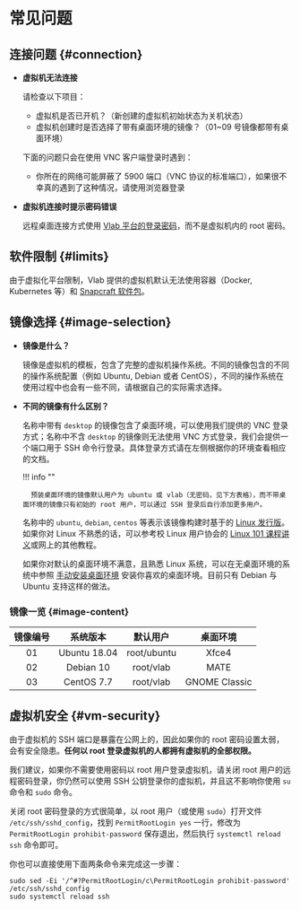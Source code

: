 # 常见问题

## 连接问题 {#connection}

- **虚拟机无法连接**

    请检查以下项目：

    - 虚拟机是否已开机？（新创建的虚拟机初始状态为关机状态）
    - 虚拟机创建时是否选择了带有桌面环境的镜像？（01~09 号镜像都带有桌面环境）

    下面的问题只会在使用 VNC 客户端登录时遇到：

    - 你所在的网络可能屏蔽了 5900 端口（VNC 协议的标准端口），如果很不幸真的遇到了这种情况，请使用浏览器登录

- **虚拟机连接时提示密码错误**

    远程桌面连接方式使用 [Vlab 平台的登录密码](web.md#change-password)，而不是虚拟机内的 root 密码。

## 软件限制 {#limits}

由于虚拟化平台限制，Vlab 提供的虚拟机默认无法使用容器（Docker, Kubernetes 等）和 [Snapcraft 软件包](https://snapcraft.io/)。

## 镜像选择 {#image-selection}

- **镜像是什么？**

    镜像是虚拟机的模板，包含了完整的虚拟机操作系统。不同的镜像包含的不同的操作系统配置（例如 Ubuntu, Debian 或者 CentOS），不同的操作系统在使用过程中也会有一些不同，请根据自己的实际需求选择。

- **不同的镜像有什么区别？**

    名称中带有 `desktop` 的镜像包含了桌面环境，可以使用我们提供的 VNC 登录方式；名称中不含 `desktop` 的镜像则无法使用 VNC 方式登录，我们会提供一个端口用于 SSH 命令行登录。具体登录方式请在左侧根据你的环境查看相应的文档。

    !!! info ""

        预装桌面环境的镜像默认用户为 ubuntu 或 vlab（无密码，见下方表格），而不带桌面环境的镜像只有初始的 root 用户，可以通过 SSH 登录后自行添加更多用户。

    名称中的 `ubuntu`, `debian`, `centos` 等表示该镜像构建时基于的 [Linux 发行版](https://zh.wikipedia.org/zh-hans/Linux%E5%8F%91%E8%A1%8C%E7%89%88)。如果你对 Linux 不熟悉的话，可以参考校 Linux 用户协会的 [Linux 101 课程讲义](https://101.ustclug.org/)或网上的其他教程。

    如果你对默认的桌面环境不满意，且熟悉 Linux 系统，可以在无桌面环境的系统中参照 [手动安装桌面环境](install-desktop.md) 安装你喜欢的桌面环境。目前只有 Debian 与 Ubuntu 支持这样的做法。

### 镜像一览 {#image-content}

| 镜像编号 | 系统版本 | 默认用户 | 桌面环境 |
| :------: | :------: | :------: | :------: |
| 01 | Ubuntu 18.04 | root/ubuntu | Xfce4 |
| 02 | Debian 10 | root/vlab | MATE |
| 03 | CentOS 7.7 | root/vlab | GNOME Classic |

## 虚拟机安全 {#vm-security}

由于虚拟机的 SSH 端口是暴露在公网上的，因此如果你的 root 密码设置太弱，会有安全隐患。**任何以 root 登录虚拟机的人都拥有虚拟机的全部权限。**

我们建议，如果你不需要使用密码以 root 用户登录虚拟机，请关闭 root 用户的远程密码登录，你仍然可以使用 SSH 公钥登录你的虚拟机，并且这不影响你使用 `su` 命令和 `sudo` 命令。

关闭 root 密码登录的方式很简单，以 root 用户（或使用 `sudo`）打开文件 `/etc/ssh/sshd_config`，找到 `PermitRootLogin yes` 一行，修改为 `PermitRootLogin prohibit-password` 保存退出，然后执行 `systemctl reload ssh` 命令即可。

你也可以直接使用下面两条命令来完成这一步骤：

```shell
sudo sed -Ei '/^#?PermitRootLogin/c\PermitRootLogin prohibit-password' /etc/ssh/sshd_config
sudo systemctl reload ssh
```
